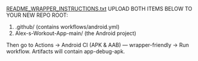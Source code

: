 [README_WRAPPER_INSTRUCTIONS.txt](https://github.com/user-attachments/files/22712184/README_WRAPPER_INSTRUCTIONS.txt)
UPLOAD BOTH ITEMS BELOW TO YOUR NEW REPO ROOT:
1) .github/ (contains workflows/android.yml)
2) Alex-s-Workout-App-main/ (the Android project)

Then go to Actions → Android CI (APK & AAB) — wrapper-friendly → Run workflow.
Artifacts will contain app-debug-apk.
